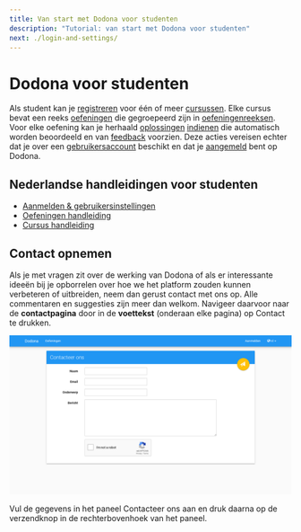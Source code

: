 ```yaml
---
title: Van start met Dodona voor studenten
description: "Tutorial: van start met Dodona voor studenten"
next: ./login-and-settings/
---
```


# Dodona voor studenten

Als student kan je [registreren](./courses/#registreren-voor-een-cursus) voor één of meer [cursussen](). Elke cursus bevat een reeks [oefeningen](./exercises/#navigeren-naar-een-oefening) die gegroepeerd zijn in [oefeningenreeksen](). Voor elke oefening kan je herhaald [oplossingen](./exercises/#navigeren-naar-een-oplossing) [indienen](./exercises/#indienen-van-een-oplossing) die automatisch worden beoordeeld en van [feedback](./exercises/#interpreteren-van-feedback) voorzien. Deze acties vereisen echter dat je over een [gebruikersaccount](./login-and-settings/#aanmelden) beschikt en dat je [aangemeld](./login-and-settings/#aanmelden) bent op Dodona.

## Nederlandse handleidingen voor studenten

* [Aanmelden & gebruikersinstellingen](./login-and-settings/)
* [Oefeningen handleiding](./exercises/)
* [Cursus handleiding](./courses/)

## Contact opnemen

Als je met vragen zit over de werking van Dodona of als er interessante ideeën bij je opborrelen over hoe we het platform zouden kunnen verbeteren of uitbreiden, neem dan gerust contact met ons op. Alle commentaren en suggesties zijn meer dan welkom. Navigeer daarvoor naar de **contactpagina** door in de **voettekst** (onderaan elke pagina) op <span class="guilabel">Contact</span> te drukken.

![image](./contact.nl.png)

Vul de gegevens in het paneel <span class="guilabel">Contacteer ons</span> aan en druk daarna op de verzendknop in de rechterbovenhoek van het paneel.

